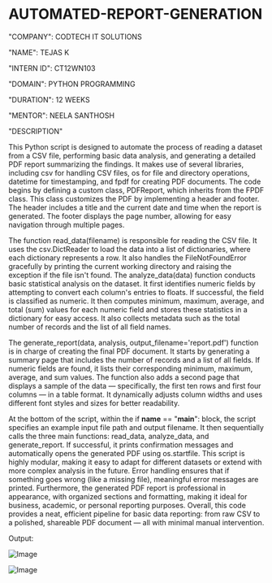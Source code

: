 # AUTOMATED-REPORT-GENERATION

"COMPANY": CODTECH IT SOLUTIONS

"NAME": TEJAS K

"INTERN ID": CT12WN103

"DOMAIN": PYTHON PROGRAMMING

"DURATION": 12 WEEKS

"MENTOR": NEELA SANTHOSH

"DESCRIPTION"

This Python script is designed to automate the process of reading a dataset from a CSV file, performing basic data analysis, and generating a detailed PDF report summarizing the findings. It makes use of several libraries, including csv for handling CSV files, os for file and directory operations, datetime for timestamping, and fpdf for creating PDF documents.
The code begins by defining a custom class, PDFReport, which inherits from the FPDF class. This class customizes the PDF by implementing a header and footer. The header includes a title and the current date and time when the report is generated. The footer displays the page number, allowing for easy navigation through multiple pages.

The function read_data(filename) is responsible for reading the CSV file. It uses the csv.DictReader to load the data into a list of dictionaries, where each dictionary represents a row. It also handles the FileNotFoundError gracefully by printing the current working directory and raising the exception if the file isn't found.
The analyze_data(data) function conducts basic statistical analysis on the dataset. It first identifies numeric fields by attempting to convert each column's entries to floats. If successful, the field is classified as numeric. It then computes minimum, maximum, average, and total (sum) values for each numeric field and stores these statistics in a dictionary for easy access. It also collects metadata such as the total number of records and the list of all field names.

The generate_report(data, analysis, output_filename='report.pdf') function is in charge of creating the final PDF document. It starts by generating a summary page that includes the number of records and a list of all fields. If numeric fields are found, it lists their corresponding minimum, maximum, average, and sum values. The function also adds a second page that displays a sample of the data — specifically, the first ten rows and first four columns — in a table format. It dynamically adjusts column widths and uses different font styles and sizes for better readability.

At the bottom of the script, within the if __name__ == "__main__": block, the script specifies an example input file path and output filename. It then sequentially calls the three main functions: read_data, analyze_data, and generate_report. If successful, it prints confirmation messages and automatically opens the generated PDF using os.startfile.
This script is highly modular, making it easy to adapt for different datasets or extend with more complex analysis in the future. Error handling ensures that if something goes wrong (like a missing file), meaningful error messages are printed. Furthermore, the generated PDF report is professional in appearance, with organized sections and formatting, making it ideal for business, academic, or personal reporting purposes.
Overall, this code provides a neat, efficient pipeline for basic data reporting: from raw CSV to a polished, shareable PDF document — all with minimal manual intervention.



Output:

![Image](https://github.com/user-attachments/assets/b9a441e0-da21-49ce-ab40-97bc986c0574)

![Image](https://github.com/user-attachments/assets/5abbd759-0661-4792-af00-318ebbcc66d3)
